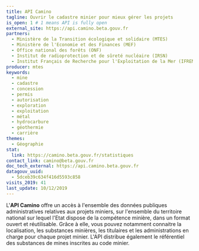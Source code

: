 ```yaml
---
title: API Camino
tagline: Ouvrir le cadastre minier pour mieux gérer les projets
is_open: 1 # 1 means API is fully open
external_site: https://api.camino.beta.gouv.fr
partners:
  - Ministère de la Transition écologique et solidaire (MTES)
  - Ministère de l'Economie et des Finances (MEF)
  - Office national des forêts (ONF)
  - Institut de radioprotection et de sûreté nucléaire (IRSN)
  - Institut Français de Recherche pour l'Exploitation de la Mer (IFREMER)
producer: mtes
keywords:
  - mine
  - cadastre
  - concession
  - permis
  - autorisation
  - exploration
  - exploitation
  - métal
  - hydrocarbure
  - géothermie
  - carrière
themes:
  - Géographie
stat:
  link: https://camino.beta.gouv.fr/statistiques
contact_link: camino@beta.gouv.fr
doc_tech_external: https://api.camino.beta.gouv.fr
datagouv_uuid:
  - 5dceb39c634f416d5593c858
visits_2019: 41
last_update: 10/12/2019
---
```


L'**API Camino** offre un accès à l'ensemble des données publiques administratives relatives aux projets miniers, sur l'ensemble du territoire national sur lequel l'Etat dispose de la compétence minière, dans un format ouvert et réutilisable.
Grâce à elle, vous pouvez notamment connaitre la localisation, les substances minières, les titulaires et les administrations en charge pour chaque projet minier. L'API distribue également le référentiel des substances de mines inscrites au code minier.
